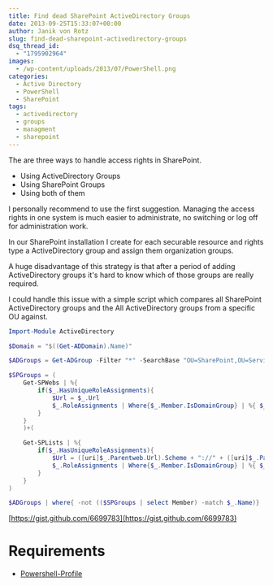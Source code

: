 ```yaml
---
title: Find dead SharePoint ActiveDirectory Groups
date: 2013-09-25T15:33:07+00:00
author: Janik von Rotz
slug: find-dead-sharepoint-activedirectory-groups
dsq_thread_id:
  - "1795902964"
images:
  - /wp-content/uploads/2013/07/PowerShell.png
categories:
  - Active Directory
  - PowerShell
  - SharePoint
tags:
  - activedirectory
  - groups
  - managment
  - sharepoint
---
```

The are three ways to handle access rights in SharePoint.

<ul>
    <li>Using ActiveDirectory Groups</li>
    <li>Using SharePoint Groups</li>
    <li>Using both of them</li>
</ul>

I personally recommend to use the first suggestion. Managing the access rights in one system is much easier to administrate, no switching or log off for administration work.

In our SharePoint installation I create for each securable resource and rights type a ActiveDirectory group and assign them organization groups.

A huge disadvantage of this strategy is that after a period of adding ActiveDirectory groups it's hard to know which of those groups are really required.

<!--more-->

I could handle this issue with a simple script which compares all SharePoint ActiveDirectory groups and the All ActiveDirectory groups from a specific OU against.

```powershell
Import-Module ActiveDirectory

$Domain = "$((Get-ADDomain).Name)"

$ADGroups = Get-ADGroup -Filter "*" -SearchBase "OU=SharePoint,OU=Services,OU=vblusers2,DC=vbl,DC=ch"

$SPGroups = (
    Get-SPWebs | %{
        if($_.HasUniqueRoleAssignments){
            $Url = $_.Url
            $_.RoleAssignments | Where{$_.Member.IsDomainGroup} | %{ $_ | Select-Object @{Name = "Member"; Expression = {$_.member -replace ($Domain + "\"),""}}, @{Name = "Url"; Expression = {$Url}},@{Name = "Type"; Expression = {"Website"}}}
        }
    }
    )+(

    Get-SPLists | %{
        if($_.HasUniqueRoleAssignments){
            $Url = ([uri]$_.Parentweb.Url).Scheme + "://" + ([uri]$_.Parentweb.Url).host + $_.DefaultViewUrl
            $_.RoleAssignments | Where{$_.Member.IsDomainGroup} | %{ $_ | Select-Object @{Name = "Member"; Expression = {$_.member -replace ($Domain + "\"),""}}, @{Name = "Url"; Expression = {$Url}},@{Name = "Type"; Expression = {"List"}}}
        }
    }
)

$ADGroups | where{ -not (($SPGroups | select Member) -match $_.Name)} | select name
```

[https://gist.github.com/6699783](https://gist.github.com/6699783)

<h1>Requirements</h1>

<ul>
    <li><a href="https://github.com/janikvonrotz/Powershell-Profile">Powershell-Profile</a></li>
</ul>